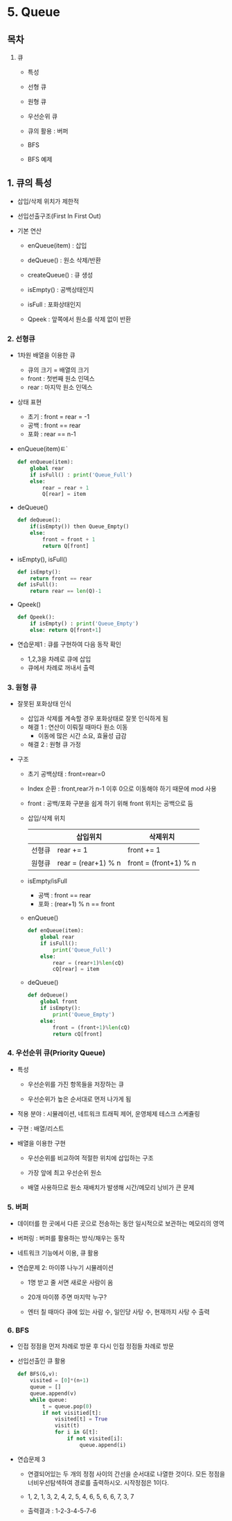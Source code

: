 # 5. Queue

## 목차

1. 큐
   
   - 특성
   
   - 선형 큐
   
   - 원형 큐
   
   - 우선순위 큐
   
   - 큐의 활용 : 버퍼
   
   - BFS
   
   - BFS 예제

## 1. 큐의 특성

- 삽입/삭제 위치가 제한적

- 선입선출구조(First In First Out)

- 기본 연산
  
  - enQueue(item) : 삽입
  
  - deQueue() : 원소 삭제/반환
  
  - createQueue() : 큐 생성
  
  - isEmpty() : 공백상태인지
  
  - isFull : 포화상태인지
  
  - Qpeek : 앞쪽에서 원소를 삭제 없이 반환

### 2. 선형큐

- 1차원 배열을 이용한 큐
  
  - 큐의 크기 = 배열의 크기
  - front : 첫번째 원소 인덱스
  - rear : 마지막 원소 인덱스

- 상태 표현
  
  - 초기 : front = rear = -1
  - 공백 : front == rear
  - 포화 : rear == n-1

- enQueue(item)ㅌ`
  
  ```python
  def enQueue(item):
      global rear
      if isFull() : print('Queue_Full')
      else:
          rear = rear + 1
          Q[rear] = item
  ```

- deQueue()
  
  ```python
  def deQueue():
      if(isEmpty()) then Queue_Empty()
      else:
          front = front + 1
          return Q[front]
  ```

- isEmpty(), isFull()
  
  ```python
  def isEmpty():
      return front == rear
  def isFull():
      return rear == len(Q)-1
  ```

- Qpeek()
  
  ```python
  def Qpeek():
      if isEmpty() : print('Queue_Empty')
      else: return Q[front+1]
  ```

- 연습문제1 : 큐를 구현하여 다음 동작 확인
  
  - 1,2,3을 차례로 큐에 삽입
  - 큐에서 차례로 꺼내서 출력

### 3. 원형 큐

- 잘못된 포화상태 인식
  
  - 삽입과 삭제를 계속할 경우 포화상태로 잘못 인식하게 됨
  - 해결 1 : 연산이 이뤄질 때마다 원소 이동
    - 이동에 많은 시간 소요, 효율성 급감
  - 해결 2 : 원형 큐 가정

- 구조
  
  - 초기 공백상태 : front=rear=0
  
  - Index 순환 : front,rear가 n-1 이후 0으로 이동해야 하기 때문에 mod 사용
  
  - front : 공백/포화 구분을 쉽게 하기 위해 front 위치는 공백으로 둠
  
  - 삽입/삭제 위치
    
    |     | 삽입위치                | 삭제위치                  |
    | --- | ------------------- | --------------------- |
    | 선형큐 | rear += 1           | front += 1            |
    | 원형큐 | rear = (rear+1) % n | front = (front+1) % n |
  
  - isEmpty/isFull
    
    - 공백 : front == rear
    - 포화 : (rear+1) % n == front
  
  - enQueue()
    
    ```python
    def enQueue(item):
        global rear
        if isFull():
            print('Queue_Full')
        else:
            rear = (rear+1)%len(cQ)
            cQ[rear] = item
    ```
  
  - deQueue()
    
    ```python
    def deQueue()
        global front
        if isEmpty():
            print('Queue_Empty')
        else:
            front = (front+1)%len(cQ)
            return cQ[front]
    ```

### 4. 우선순위 큐(Priority Queue)

- 특성
  
  - 우선순위를 가진 항목들을 저장하는 큐
  
  - 우선순위가 높은 순서대로 먼저 나가게 됨

- 적용 분야 : 시뮬레이션, 네트워크 트래픽 제어, 운영체제 테스크 스케쥴링

- 구현 : 배열/리스트

- 배열을 이용한 구현
  
  - 우선순위를 비교하여 적절한 위치에 삽입하는 구조
  
  - 가장 앞에 최고 우선순위 원소
  
  - 배열 사용하므로 원소 재배치가 발생해 시간/메모리 낭비가 큰 문제

### 5. 버퍼

- 데이터를 한 곳에서 다른 곳으로 전송하는 동안 일시적으로 보관하는 메모리의 영역

- 버퍼링 : 버퍼를 활용하는 방식/채우는 동작

- 네트워크 기능에서 이용, 큐 활용

- 연습문제 2: 마이쮸 나누기 시뮬레이션
  
  - 1명 받고 줄 서면 새로운 사람이 옴
  
  - 20개 마이쮸 주면 마지막 누구?
  
  - 엔터 칠 때마다 큐에 있는 사람 수, 일인당 사탕 수, 현재까지 사탕 수 출력

### 6. BFS

- 인접 정점을 먼저 차례로 방문 후 다시 인접 정점들 차례로 방문

- 선입선출인 큐 활용
  
  ```python
  def BFS(G,v):
      visited = [0]*(n+1)
      queue = []
      queue.append(v)
      while queue:
          t = queue.pop(0)
          if not visitied[t]:
              visited[t] = True
              visit(t)
              for i in G[t]:
                  if not visited[i]:
                      queue.append(i)
  ```

- 연습문제 3
  
  - 연결되어있는 두 개의 정점 사이의 간선을 순서대로 나열한 것이다. 모든 정점을 너비우선탐색하여 경로를 출력하시오. 시작정점은 1이다.
  
  - 1, 2, 1, 3, 2, 4, 2, 5, 4, 6, 5, 6, 6, 7, 3, 7
  
  - 출력결과 : 1-2-3-4-5-7-6
